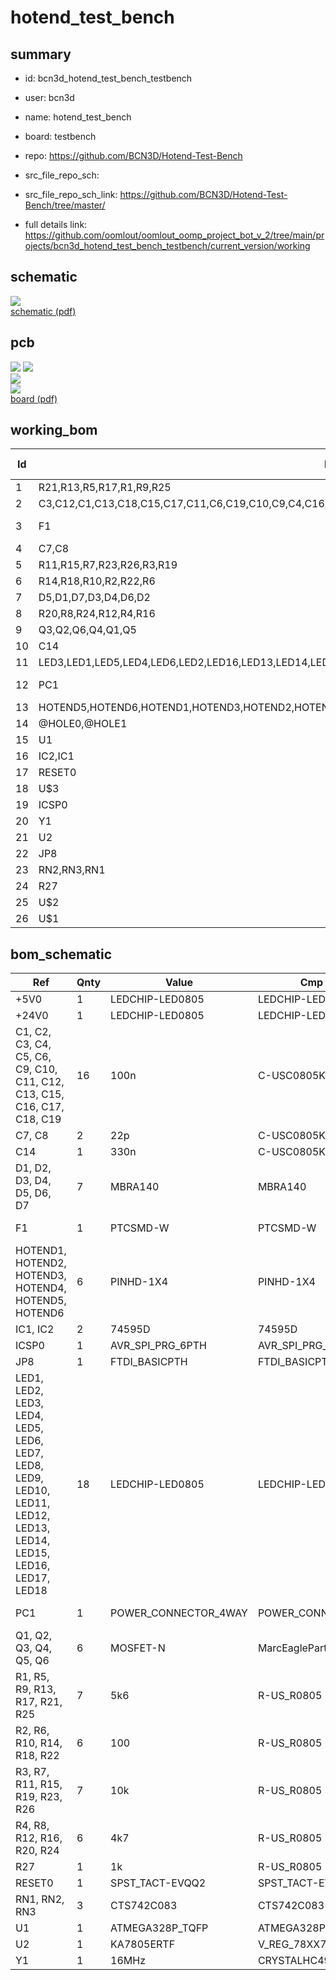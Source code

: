# hotend_test_bench
 
## summary 
* id: bcn3d_hotend_test_bench_testbench
* user: bcn3d
* name: hotend_test_bench
* board: testbench
* repo: https://github.com/BCN3D/Hotend-Test-Bench



* src_file_repo_sch: 
* src_file_repo_sch_link: https://github.com/BCN3D/Hotend-Test-Bench/tree/master/
* full details link: https://github.com/oomlout/oomlout_oomp_project_bot_v_2/tree/main/projects/bcn3d_hotend_test_bench_testbench/current_version/working  

## schematic  
![](working_schematic_600.png)  
[schematic (pdf)](working_schematic.pdf) 






















## pcb  
![](working_3d_600.png) 
![](working_3d_front_600.png)  
![](working_3d_back_600.png)  
![](working_600.png)  
[board (pdf)](working.pdf)  

## working_bom
| Id | Designator | Footprint | Quantity | Designation | Supplier and ref |  | None | 
| --- | --- | --- | --- | --- | --- | --- | --- | 
| 1 | R21,R13,R5,R17,R1,R9,R25 | R0805 | 7 | 5k6 |  |  | [''] | 
| 2 | C3,C12,C1,C13,C18,C15,C17,C11,C6,C19,C10,C9,C4,C16,C5,C2 | C0805K | 16 | 100n |  |  | [''] | 
| 3 | F1 | PTC-1206-WIDE | 1 | PTCSMD-W |  |  | [''] | 
| 4 | C7,C8 | C0805K | 2 | 22p |  |  | [''] | 
| 5 | R11,R15,R7,R23,R26,R3,R19 | R0805 | 7 | 10k |  |  | [''] | 
| 6 | R14,R18,R10,R2,R22,R6 | R0805 | 6 | 100 |  |  | [''] | 
| 7 | D5,D1,D7,D3,D4,D6,D2 | SMA-DIODE | 7 | MBRA140 |  |  | [''] | 
| 8 | R20,R8,R24,R12,R4,R16 | R0805 | 6 | 4k7 |  |  | [''] | 
| 9 | Q3,Q2,Q6,Q4,Q1,Q5 | SOIC8 | 6 | MOSFET-N |  |  | [''] | 
| 10 | C14 | C0805K | 1 | 330n |  |  | [''] | 
| 11 | LED3,LED1,LED5,LED4,LED6,LED2,LED16,LED13,LED14,LED18,+5V0,LED15,LED10,LED8,LED11,LED17,LED9,LED12,LED7,+24V0 | CHIP-LED0805 | 20 |  |  |  | [''] | 
| 12 | PC1 | MOLEX_MINIFIT-JR | 1 | POWER INPUT |  |  | [''] | 
| 13 | HOTEND5,HOTEND6,HOTEND1,HOTEND3,HOTEND2,HOTEND4 | 1X04 | 6 |  |  |  | [''] | 
| 14 | @HOLE0,@HOLE1 |  | 2 |  |  |  | [''] | 
| 15 | U1 | TQFP32-08 | 1 | ATMEGA328P_TQFP |  |  | [''] | 
| 16 | IC2,IC1 | SO16 | 2 | 74LS595D |  |  | [''] | 
| 17 | RESET0 | EVQ-Q2 | 1 | SPST_TACT-EVQQ2 |  |  | [''] | 
| 18 | U$3 | OSHW-LOGO-L | 1 |  |  |  | [''] | 
| 19 | ICSP0 | 2X3 | 1 | AVR_SPI_PRG_6PTH |  |  | [''] | 
| 20 | Y1 | HC49US | 1 | 16MHz |  |  | [''] | 
| 21 | U2 | TO-252 | 1 | KA7805ERTF |  |  | [''] | 
| 22 | JP8 | FTDI_BASIC | 1 | FTDI_BASICPTH |  |  | [''] | 
| 23 | RN2,RN3,RN1 | CTS742C083 | 3 | CTS742C083 |  |  | [''] | 
| 24 | R27 | R0805 | 1 | 1k |  |  | [''] | 
| 25 | U$2 | BCN3D_LOGO | 1 |  |  |  | [''] | 
| 26 | U$1 | FCIM_LOGO | 1 |  |  |  | [''] | 


## bom_schematic
| Ref | Qnty | Value | Cmp name | Footprint | Description | Vendor | DNP | 
| --- | --- | --- | --- | --- | --- | --- | --- | 
| +5V0 | 1 | LEDCHIP-LED0805 | LEDCHIP-LED0805 | working:CHIP-LED0805 |  |  |  | 
| +24V0 | 1 | LEDCHIP-LED0805 | LEDCHIP-LED0805 | working:CHIP-LED0805 |  |  |  | 
| C1, C2, C3, C4, C5, C6, C9, C10, C11, C12, C13, C15, C16, C17, C18, C19 | 16 | 100n | C-USC0805K | working:C0805K |  |  |  | 
| C7, C8 | 2 | 22p | C-USC0805K | working:C0805K |  |  |  | 
| C14 | 1 | 330n | C-USC0805K | working:C0805K |  |  |  | 
| D1, D2, D3, D4, D5, D6, D7 | 7 | MBRA140 | MBRA140 | working:SMA-DIODE |  |  |  | 
| F1 | 1 | PTCSMD-W | PTCSMD-W | working:PTC-1206-WIDE |  |  |  | 
| HOTEND1, HOTEND2, HOTEND3, HOTEND4, HOTEND5, HOTEND6 | 6 | PINHD-1X4 | PINHD-1X4 | working:1X04 |  |  |  | 
| IC1, IC2 | 2 | 74595D | 74595D | working:SO16 |  |  |  | 
| ICSP0 | 1 | AVR_SPI_PRG_6PTH | AVR_SPI_PRG_6PTH | working:2X3 |  |  |  | 
| JP8 | 1 | FTDI_BASICPTH | FTDI_BASICPTH | working:FTDI_BASIC |  |  |  | 
| LED1, LED2, LED3, LED4, LED5, LED6, LED7, LED8, LED9, LED10, LED11, LED12, LED13, LED14, LED15, LED16, LED17, LED18 | 18 | LEDCHIP-LED0805 | LEDCHIP-LED0805 | working:CHIP-LED0805 |  |  |  | 
| PC1 | 1 | POWER_CONNECTOR_4WAY | POWER_CONNECTOR_4WAY | working:MOLEX_MINIFIT-JR |  |  |  | 
| Q1, Q2, Q3, Q4, Q5, Q6 | 6 | MOSFET-N | MarcEagleParts_MOSFET-N | working:SOIC8 |  |  |  | 
| R1, R5, R9, R13, R17, R21, R25 | 7 | 5k6 | R-US_R0805 | working:R0805 |  |  |  | 
| R2, R6, R10, R14, R18, R22 | 6 | 100 | R-US_R0805 | working:R0805 |  |  |  | 
| R3, R7, R11, R15, R19, R23, R26 | 7 | 10k | R-US_R0805 | working:R0805 |  |  |  | 
| R4, R8, R12, R16, R20, R24 | 6 | 4k7 | R-US_R0805 | working:R0805 |  |  |  | 
| R27 | 1 | 1k | R-US_R0805 | working:R0805 |  |  |  | 
| RESET0 | 1 | SPST_TACT-EVQQ2 | SPST_TACT-EVQQ2 | working:EVQ-Q2 |  |  |  | 
| RN1, RN2, RN3 | 3 | CTS742C083 | CTS742C083 | working:CTS742C083 |  |  |  | 
| U1 | 1 | ATMEGA328P_TQFP | ATMEGA328P_TQFP | working:TQFP32-08 |  |  |  | 
| U2 | 1 | KA7805ERTF | V_REG_78XX7812 | working:TO-252 |  |  |  | 
| Y1 | 1 | 16MHz | CRYSTALHC49US | working:HC49US |  |  |  | 



